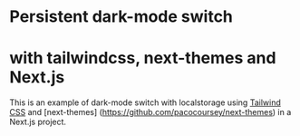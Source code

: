 # Persistent dark-mode switch 
# with tailwindcss, next-themes and Next.js

This is an example of dark-mode switch with localstorage using [Tailwind CSS](https://tailwindcss.com) and [next-themes] (https://github.com/pacocoursey/next-themes) in a Next.js project.
